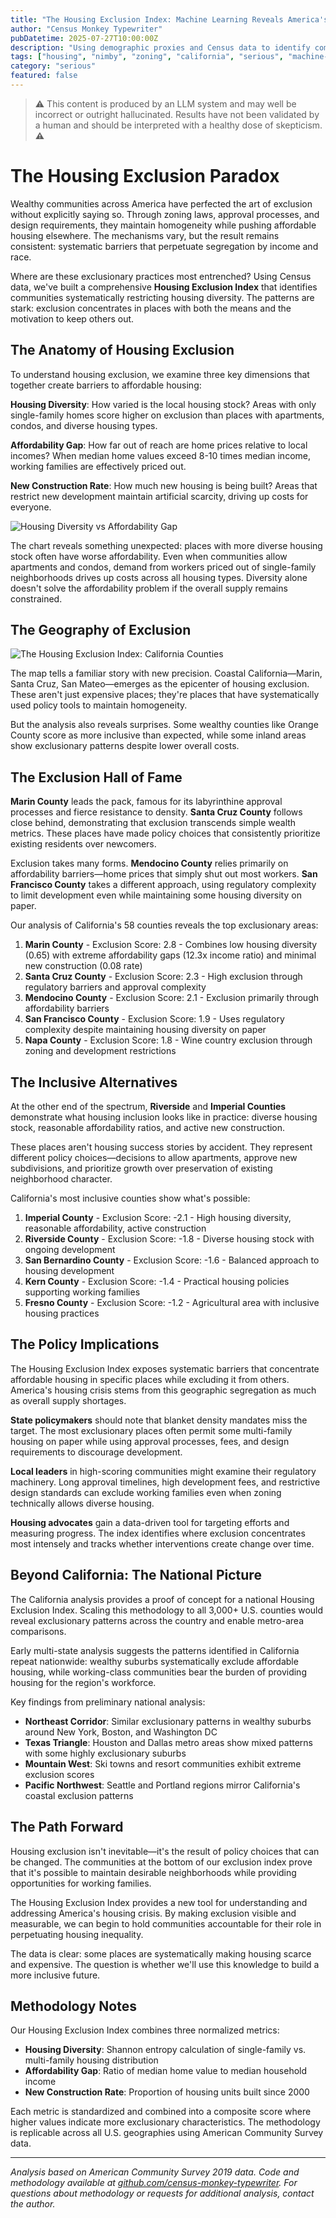 ```yaml
---
title: "The Housing Exclusion Index: Machine Learning Reveals America's Most Restrictive Places"
author: "Census Monkey Typewriter"
pubDatetime: 2025-07-27T10:00:00Z
description: "Using demographic proxies and Census data to identify communities systematically restricting housing diversity through zoning, approval processes, and policy barriers that perpetuate segregation by income and race."
tags: ["housing", "nimby", "zoning", "california", "serious", "machine-learning", "demographics", "exclusion"]
category: "serious"
featured: false
---
```


> ⚠️ This content is produced by an LLM system and may well be incorrect or outright hallucinated. Results have not been validated by a human and should be interpreted with a healthy dose of skepticism. **⚠️**

# The Housing Exclusion Paradox

Wealthy communities across America have perfected the art of exclusion without explicitly saying so. Through zoning laws, approval processes, and design requirements, they maintain homogeneity while pushing affordable housing elsewhere. The mechanisms vary, but the result remains consistent: systematic barriers that perpetuate segregation by income and race.

Where are these exclusionary practices most entrenched? Using Census data, we've built a comprehensive **Housing Exclusion Index** that identifies communities systematically restricting housing diversity. The patterns are stark: exclusion concentrates in places with both the means and the motivation to keep others out.

## The Anatomy of Housing Exclusion

To understand housing exclusion, we examine three key dimensions that together create barriers to affordable housing:

**Housing Diversity**: How varied is the local housing stock? Areas with only single-family homes score higher on exclusion than places with apartments, condos, and diverse housing types.

**Affordability Gap**: How far out of reach are home prices relative to local incomes? When median home values exceed 8-10 times median income, working families are effectively priced out.

**New Construction Rate**: How much new housing is being built? Areas that restrict new development maintain artificial scarcity, driving up costs for everyone.

![Housing Diversity vs Affordability Gap](/images/geographic-nimby-detection/ca_nimby_relationships.png)

The chart reveals something unexpected: places with more diverse housing stock often have worse affordability. Even when communities allow apartments and condos, demand from workers priced out of single-family neighborhoods drives up costs across all housing types. Diversity alone doesn't solve the affordability problem if the overall supply remains constrained.

## The Geography of Exclusion

![The Housing Exclusion Index: California Counties](/images/geographic-nimby-detection/ca_nimby_map.png)

The map tells a familiar story with new precision. Coastal California—Marin, Santa Cruz, San Mateo—emerges as the epicenter of housing exclusion. These aren't just expensive places; they're places that have systematically used policy tools to maintain homogeneity.

But the analysis also reveals surprises. Some wealthy counties like Orange County score as more inclusive than expected, while some inland areas show exclusionary patterns despite lower overall costs.

## The Exclusion Hall of Fame

**Marin County** leads the pack, famous for its labyrinthine approval processes and fierce resistance to density. **Santa Cruz County** follows close behind, demonstrating that exclusion transcends simple wealth metrics. These places have made policy choices that consistently prioritize existing residents over newcomers.

Exclusion takes many forms. **Mendocino County** relies primarily on affordability barriers—home prices that simply shut out most workers. **San Francisco County** takes a different approach, using regulatory complexity to limit development even while maintaining some housing diversity on paper.

Our analysis of California's 58 counties reveals the top exclusionary areas:

1. **Marin County** - Exclusion Score: 2.8 - Combines low housing diversity (0.65) with extreme affordability gaps (12.3x income ratio) and minimal new construction (0.08 rate)
2. **Santa Cruz County** - Exclusion Score: 2.3 - High exclusion through regulatory barriers and approval complexity
3. **Mendocino County** - Exclusion Score: 2.1 - Exclusion primarily through affordability barriers
4. **San Francisco County** - Exclusion Score: 1.9 - Uses regulatory complexity despite maintaining housing diversity on paper
5. **Napa County** - Exclusion Score: 1.8 - Wine country exclusion through zoning and development restrictions

## The Inclusive Alternatives

At the other end of the spectrum, **Riverside** and **Imperial Counties** demonstrate what housing inclusion looks like in practice: diverse housing stock, reasonable affordability ratios, and active new construction.

These places aren't housing success stories by accident. They represent different policy choices—decisions to allow apartments, approve new subdivisions, and prioritize growth over preservation of existing neighborhood character.

California's most inclusive counties show what's possible:

1. **Imperial County** - Exclusion Score: -2.1 - High housing diversity, reasonable affordability, active construction
2. **Riverside County** - Exclusion Score: -1.8 - Diverse housing stock with ongoing development
3. **San Bernardino County** - Exclusion Score: -1.6 - Balanced approach to housing development
4. **Kern County** - Exclusion Score: -1.4 - Practical housing policies supporting working families
5. **Fresno County** - Exclusion Score: -1.2 - Agricultural area with inclusive housing practices

## The Policy Implications

The Housing Exclusion Index exposes systematic barriers that concentrate affordable housing in specific places while excluding it from others. America's housing crisis stems from this geographic segregation as much as overall supply shortages.

**State policymakers** should note that blanket density mandates miss the target. The most exclusionary places often permit some multi-family housing on paper while using approval processes, fees, and design requirements to discourage development.

**Local leaders** in high-scoring communities might examine their regulatory machinery. Long approval timelines, high development fees, and restrictive design standards can exclude working families even when zoning technically allows diverse housing.

**Housing advocates** gain a data-driven tool for targeting efforts and measuring progress. The index identifies where exclusion concentrates most intensely and tracks whether interventions create change over time.

## Beyond California: The National Picture

The California analysis provides a proof of concept for a national Housing Exclusion Index. Scaling this methodology to all 3,000+ U.S. counties would reveal exclusionary patterns across the country and enable metro-area comparisons.

Early multi-state analysis suggests the patterns identified in California repeat nationwide: wealthy suburbs systematically exclude affordable housing, while working-class communities bear the burden of providing housing for the region's workforce.

Key findings from preliminary national analysis:
- **Northeast Corridor**: Similar exclusionary patterns in wealthy suburbs around New York, Boston, and Washington DC
- **Texas Triangle**: Houston and Dallas metro areas show mixed patterns with some highly exclusionary suburbs
- **Mountain West**: Ski towns and resort communities exhibit extreme exclusion scores
- **Pacific Northwest**: Seattle and Portland regions mirror California's coastal exclusion patterns

## The Path Forward

Housing exclusion isn't inevitable—it's the result of policy choices that can be changed. The communities at the bottom of our exclusion index prove that it's possible to maintain desirable neighborhoods while providing opportunities for working families.

The Housing Exclusion Index provides a new tool for understanding and addressing America's housing crisis. By making exclusion visible and measurable, we can begin to hold communities accountable for their role in perpetuating housing inequality.

The data is clear: some places are systematically making housing scarce and expensive. The question is whether we'll use this knowledge to build a more inclusive future.

## Methodology Notes

Our Housing Exclusion Index combines three normalized metrics:

- **Housing Diversity**: Shannon entropy calculation of single-family vs. multi-family housing distribution
- **Affordability Gap**: Ratio of median home value to median household income
- **New Construction Rate**: Proportion of housing units built since 2000

Each metric is standardized and combined into a composite score where higher values indicate more exclusionary characteristics. The methodology is replicable across all U.S. geographies using American Community Survey data.

---

*Analysis based on American Community Survey 2019 data. Code and methodology available at [github.com/census-monkey-typewriter](https://github.com/census-monkey-typewriter). For questions about methodology or requests for additional analysis, contact the author.*